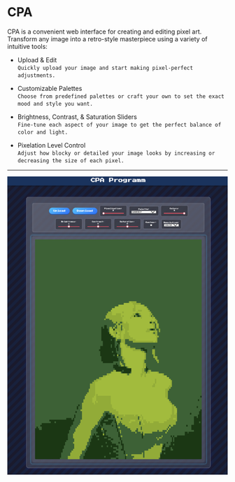# CPA
CPA is a convenient web interface for creating and editing pixel art. Transform any image into a retro-style masterpiece using a variety of intuitive tools:

- Upload & Edit  
`Quickly upload your image and start making pixel-perfect adjustments.`

- Customizable Palettes  
`Choose from predefined palettes or craft your own to set the exact mood and style you want.`

- Brightness, Contrast, & Saturation Sliders  
`Fine-tune each aspect of your image to get the perfect balance of color and light.`

- Pixelation Level Control  
`Adjust how blocky or detailed your image looks by increasing or decreasing the size of each pixel.`
  
---
![CPA](https://github.com/Apanazar/stuprum/blob/master/CPA.png)
